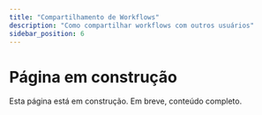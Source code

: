 ```yaml
---
title: "Compartilhamento de Workflows"
description: "Como compartilhar workflows com outros usuários"
sidebar_position: 6
---
```


# Página em construção

Esta página está em construção. Em breve, conteúdo completo.
